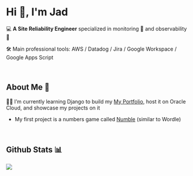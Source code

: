 # Hi 👋, I'm Jad  

💻 **A Site Reliability Engineer** specialized in monitoring 🚨 and observability 🔭 

🛠️ Main professional tools: AWS / Datadog / Jira / Google Workspace / Google Apps Script

<br>

## About Me 🙋

🧑‍💻️ I’m currently learning Django to build my <a href="https://github.com/jadrsamara/portfolio">My Portfolio</a>, host it on Oracle Cloud, and showcase my projects on it
- My first project is a numbers game called [Numble](https://github.com/jadrsamara/numble) (similar to Wordle)

<br>

## Github Stats 📊

<a href="https://github.com/jadrsamara/jadrsamara">
  <img align="center" src="https://github-readme-stats.vercel.app/api/top-langs/?username=JadRSamara" />
</a>
